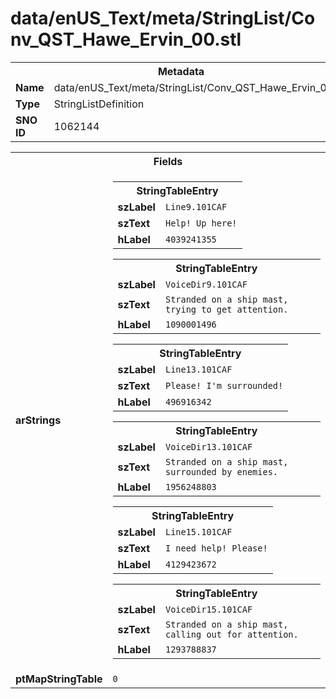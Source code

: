 <h1>data/enUS_Text/meta/StringList/Conv_QST_Hawe_Ervin_00.stl</h1><table><tr><th colspan="100%">Metadata</th></tr><tr><td><b>Name</b></td><td>data/enUS_Text/meta/StringList/Conv_QST_Hawe_Ervin_00.stl</td></tr><tr><td><b>Type</b></td><td>StringListDefinition</td></tr><tr><td><b>SNO ID</b></td><td>1062144</td></tr></table>

<table><tr><th colspan="100%">Fields</th></tr><tr><td><b>arStrings</b></td><td><table><tr><th colspan="100%">StringTableEntry</th></tr><tr><td><b>szLabel</b></td><td><code>Line9.101CAF</code></td></tr><tr><td><b>szText</b></td><td><code>Help! Up here!</code></td></tr><tr><td><b>hLabel</b></td><td><code>4039241355</code></td></tr></table>


<table><tr><th colspan="100%">StringTableEntry</th></tr><tr><td><b>szLabel</b></td><td><code>VoiceDir9.101CAF</code></td></tr><tr><td><b>szText</b></td><td><code>Stranded on a ship mast, trying to get attention.</code></td></tr><tr><td><b>hLabel</b></td><td><code>1090001496</code></td></tr></table>


<table><tr><th colspan="100%">StringTableEntry</th></tr><tr><td><b>szLabel</b></td><td><code>Line13.101CAF</code></td></tr><tr><td><b>szText</b></td><td><code>Please! I'm surrounded!</code></td></tr><tr><td><b>hLabel</b></td><td><code>496916342</code></td></tr></table>


<table><tr><th colspan="100%">StringTableEntry</th></tr><tr><td><b>szLabel</b></td><td><code>VoiceDir13.101CAF</code></td></tr><tr><td><b>szText</b></td><td><code>Stranded on a ship mast, surrounded by enemies.</code></td></tr><tr><td><b>hLabel</b></td><td><code>1956248803</code></td></tr></table>


<table><tr><th colspan="100%">StringTableEntry</th></tr><tr><td><b>szLabel</b></td><td><code>Line15.101CAF</code></td></tr><tr><td><b>szText</b></td><td><code>I need help! Please!</code></td></tr><tr><td><b>hLabel</b></td><td><code>4129423672</code></td></tr></table>


<table><tr><th colspan="100%">StringTableEntry</th></tr><tr><td><b>szLabel</b></td><td><code>VoiceDir15.101CAF</code></td></tr><tr><td><b>szText</b></td><td><code>Stranded on a ship mast, calling out for attention.</code></td></tr><tr><td><b>hLabel</b></td><td><code>1293788837</code></td></tr></table>


</td></tr><tr><td><b>ptMapStringTable</b></td><td><code>0</code></td></tr></table>

